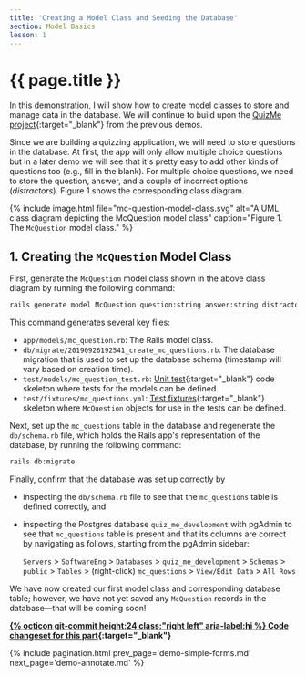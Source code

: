 ```yaml
---
title: 'Creating a Model Class and Seeding the Database'
section: Model Basics
lesson: 1
---
```


# {{ page.title }}

In this demonstration, I will show how to create model classes to store and manage data in the database. We will continue to build upon the [QuizMe project](https://github.com/human-se/quiz-me-2020){:target="_blank"} from the previous demos.

Since we are building a quizzing application, we will need to store questions in the database. At first, the app will only allow multiple choice questions but in a later demo we will see that it's pretty easy to add other kinds of questions too (e.g., fill in the blank). For multiple choice questions, we need to store the question, answer, and a couple of incorrect options (_distractors_). Figure 1 shows the corresponding class diagram.

{% include image.html file="mc-question-model-class.svg" alt="A UML class diagram depicting the McQuestion model class" caption="Figure 1. The `McQuestion` model class." %}

## 1. Creating the `McQuestion` Model Class

First, generate the `McQuestion` model class shown in the above class diagram by running the following command:

```bash
rails generate model McQuestion question:string answer:string distractor_1:string distractor_2:string
```

This command generates several key files:

- `app/models/mc_question.rb`: The Rails model class.
- `db/migrate/20190926192541_create_mc_questions.rb`: The database migration that is used to set up the database schema (timestamp will vary based on creation time).
- `test/models/mc_question_test.rb`: [Unit test](https://en.wikipedia.org/wiki/Unit_testing){:target="_blank"} code skeleton where tests for the models can be defined.
- `test/fixtures/mc_questions.yml`: [Test fixtures](https://en.wikipedia.org/wiki/Test_fixture){:target="_blank"} skeleton where `McQuestion` objects for use in the tests can be defined.

Next, set up the `mc_questions` table in the database and regenerate the `db/schema.rb` file, which holds the Rails app's representation of the database, by running the following command:

```bash
rails db:migrate
```

Finally, confirm that the database was set up correctly by

- inspecting the `db/schema.rb` file to see that the `mc_questions` table is defined correctly, and
- inspecting the Postgres database `quiz_me_development` with pgAdmin to see that `mc_questions` table is present and that its columns are correct by navigating as follows, starting from the pgAdmin sidebar:

  `Servers` > `SoftwareEng` > `Databases` > `quiz_me_development` > `Schemas` > `public` > `Tables` > (right-click) `mc_questions` > `View/Edit Data` > `All Rows`

We have now created our first model class and corresponding database table; however, we have not yet saved any `McQuestion` records in the database—that will be coming soon!

**[{% octicon git-commit height:24 class:"right left" aria-label:hi %} Code changeset for this part](https://github.com/human-se/quiz-me-2020/commit/f7319c1698e42d78473183705998df679d831ff0){:target="_blank"}**

{% include pagination.html prev_page='demo-simple-forms.md' next_page='demo-annotate.md' %}
